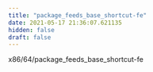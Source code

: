 ```yaml
---
title: "package_feeds_base_shortcut-fe"
date: 2021-05-17 21:36:07.621135
hidden: false
draft: false
---
```


x86/64/package_feeds_base_shortcut-fe

